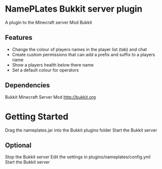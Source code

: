 NamePLates Bukkit server plugin
=======================================
A plugin to the Minecraft server Mod Bukkit

Features
--------

 * Change the colour of players names in the player list (tab) and chat
 * Create custom permissions that can add a prefix and suffix to a players name
 * Show a players health below there name
 * Set a default colour for operators

Dependencies
------------
Bukkit Minecraft Server Mod
http://bukkit.org

Getting Started
===============

Drag the nameplates.jar into the Bukkit plugins folder
Start the Bukkit server

Optional
--------
Stop the Bukkit server
Edit the settings in plugins/nameplates/config.yml
Start the Bukkit server

